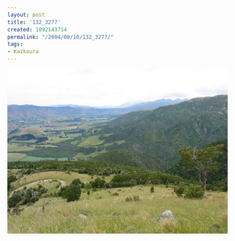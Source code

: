 ```yaml
---
layout: post
title: '132_3277'
created: 1092143714
permalink: "/2004/08/10/132_3277/"
tags:
- Kaikoura
---
```


<img src="/image/images/132_3277-1152.jpg"/>

